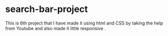 # search-bar-project
This is 6th project that I have made it using html and CSS by taking the help from Youtube and also made it little responsive .
